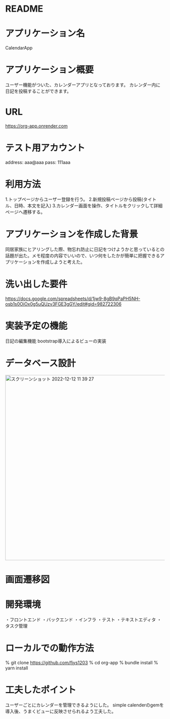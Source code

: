 # README

# アプリケーション名
CalendarApp

# アプリケーション概要
ユーザー機能がついた、カレンダーアプリとなっております。
カレンダー内に日記を投稿することができます。

# URL
https://org-app.onrender.com

# テスト用アカウント
 address: aaa@aaa
 pass: 111aaa

# 利用方法
1.トップページからユーザー登録を行う。
2.新規投稿ページから投稿(タイトル、日時、本文を記入)
3.カレンダー画面を操作、タイトルをクリックして詳細ページへ遷移する。

# アプリケーションを作成した背景
同居家族にヒアリングした際、物忘れ防止に日記をつけようかと思っているとの話題が出た。メモ程度の内容でいいので、いつ何をしたかが簡単に把握できるアプリケーションを作成しようと考えた。

# 洗い出した要件
https://docs.google.com/spreadsheets/d/1jw9-8gB9qPaPH5NH-osb1s0OiOx0g5uQUzv3FGE3gGY/edit#gid=982722306

# 実装予定の機能
日記の編集機能
bootstrap導入によるビューの実装

# データベース設計
<img width="586" alt="スクリーンショット 2022-12-12 11 39 27" src="https://user-images.githubusercontent.com/116062133/206949320-0a3e06fb-72a7-4990-ad20-2e57676f0530.png">

# 画面遷移図

# 開発環境
・フロントエンド
・バックエンド
・インフラ
・テスト
・テキストエディタ
・タスク管理

# ローカルでの動作方法
% git clone https://github.com/fjys1203
% cd org-app
% bundle install
% yarn install

# 工夫したポイント
ユーザーごとにカレンダーを管理できるようにした。
simple calenderのgemを導入後、うまくビューに反映させられるよう工夫した。

